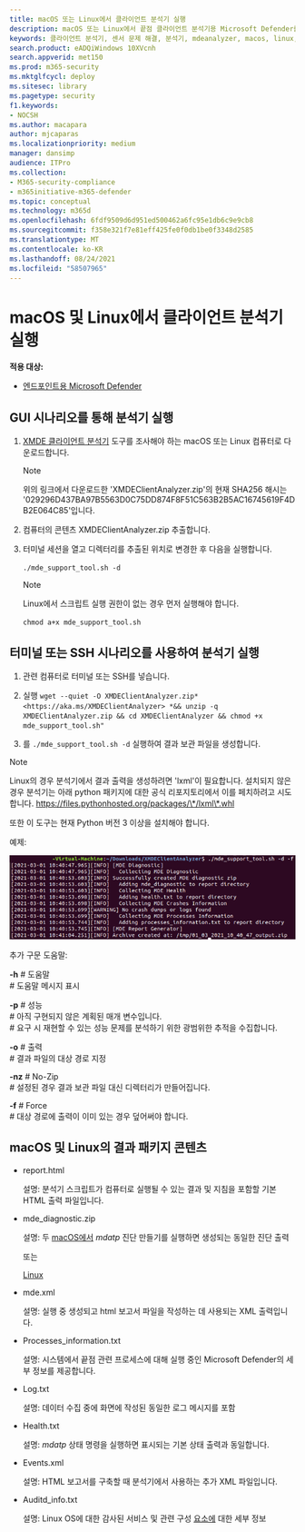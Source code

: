 ```yaml
---
title: macOS 또는 Linux에서 클라이언트 분석기 실행
description: macOS 또는 Linux에서 끝점 클라이언트 분석기용 Microsoft Defender를 실행하는 방법에 대해 자세히 알아보기
keywords: 클라이언트 분석기, 센서 문제 해결, 분석기, mdeanalyzer, macos, linux, mdeanalyzer
search.product: eADQiWindows 10XVcnh
search.appverid: met150
ms.prod: m365-security
ms.mktglfcycl: deploy
ms.sitesec: library
ms.pagetype: security
f1.keywords:
- NOCSH
ms.author: macapara
author: mjcaparas
ms.localizationpriority: medium
manager: dansimp
audience: ITPro
ms.collection:
- M365-security-compliance
- m365initiative-m365-defender
ms.topic: conceptual
ms.technology: m365d
ms.openlocfilehash: 6fdf9509d6d951ed500462a6fc95e1db6c9e9cb8
ms.sourcegitcommit: f358e321f7e81eff425fe0f0db1be0f3348d2585
ms.translationtype: MT
ms.contentlocale: ko-KR
ms.lasthandoff: 08/24/2021
ms.locfileid: "58507965"
---
```

# <a name="run-the-client-analyzer-on-macos-and-linux"></a>macOS 및 Linux에서 클라이언트 분석기 실행

**적용 대상:**
- [엔드포인트용 Microsoft Defender](https://go.microsoft.com/fwlink/p/?linkid=2146631)

## <a name="running-the-analyzer-through-gui-scenario"></a>GUI 시나리오를 통해 분석기 실행

1. [XMDE 클라이언트 분석기](https://aka.ms/XMDEClientAnalyzer) 도구를 조사해야 하는 macOS 또는 Linux 컴퓨터로 다운로드합니다.

   > [!NOTE]
   > 위의 링크에서 다운로드한 'XMDEClientAnalyzer.zip'의 현재 SHA256 해시는 '029296D437BA97B5563D0C75DD874F8F51C563B2B5AC16745619F4DB2E064C85'입니다.

2. 컴퓨터의 콘텐츠 XMDEClientAnalyzer.zip 추출합니다.

3. 터미널 세션을 열고 디렉터리를 추출된 위치로 변경한 후 다음을 실행합니다.

   `./mde_support_tool.sh -d`

   > [!NOTE]
   > Linux에서 스크립트 실행 권한이 없는 경우 먼저 실행해야 합니다.
   >
   > `chmod a+x mde_support_tool.sh`

## <a name="running-the-analyzer-using-a-terminal-or-ssh-scenario"></a>터미널 또는 SSH 시나리오를 사용하여 분석기 실행

1. 관련 컴퓨터로 터미널 또는 SSH를 넣습니다.

2. 실행 `wget --quiet -O XMDEClientAnalyzer.zip* <https://aka.ms/XMDEClientAnalyzer> *&& unzip -q XMDEClientAnalyzer.zip && cd XMDEClientAnalyzer && chmod +x mde_support_tool.sh"`

3. 를 `./mde_support_tool.sh -d` 실행하여 결과 보관 파일을 생성합니다.

> [!NOTE]
> Linux의 경우 분석기에서 결과 출력을 생성하려면 'lxml'이 필요합니다. 설치되지 않은 경우 분석기는 아래 python 패키지에 대한 공식 리포지토리에서 이를 페치하려고 시도합니다. <https://files.pythonhosted.org/packages/\*/lxml\*.whl>
>
> 또한 이 도구는 현재 Python 버전 3 이상을 설치해야 합니다.

예제:

![명령줄 예제의 이미지](images/4ca188f6c457e335abe3c9ad3eddda26.png)

추가 구문 도움말:

**-h** \# 도움말<br>
\# 도움말 메시지 표시

**-p** \# 성능<br>
\# 아직 구현되지 않은 계획된 매개 변수입니다.<br>
\# 요구 시 재현할 수 있는 성능 문제를 분석하기 위한 광범위한 추적을 수집합니다.

**-o** \# 출력<br>
\# 결과 파일의 대상 경로 지정

**-nz** \# No-Zip<br>
\# 설정된 경우 결과 보관 파일 대신 디렉터리가 만들어집니다.

**-f** \# Force<br>
\# 대상 경로에 출력이 이미 있는 경우 덮어써야 합니다.

## <a name="result-package-contents-on-macos-and-linux"></a>macOS 및 Linux의 결과 패키지 콘텐츠

- report.html

  설명: 분석기 스크립트가 컴퓨터로 실행될 수 있는 결과 및 지침을 포함할 기본 HTML 출력 파일입니다.

- mde_diagnostic.zip

  설명: 두 [macOS에서](/windows/security/threat-protection/microsoft-defender-atp/mac-resources#collecting-diagnostic-information) *mdatp* 진단 만들기를 실행하면 생성되는 동일한 진단 출력

  또는

  [Linux](/windows/security/threat-protection/microsoft-defender-atp/linux-resources#collect-diagnostic-information)

- mde.xml

  설명: 실행 중 생성되고 html 보고서 파일을 작성하는 데 사용되는 XML 출력입니다.

- Processes_information.txt

  설명: 시스템에서 끝점 관련 프로세스에 대해 실행 중인 Microsoft Defender의 세부 정보를 제공합니다.

- Log.txt

  설명: 데이터 수집 중에 화면에 작성된 동일한 로그 메시지를 포함

- Health.txt

  설명: *mdatp* 상태 명령을 실행하면 표시되는 기본 상태 출력과 동일합니다.

- Events.xml

  설명: HTML 보고서를 구축할 때 분석기에서 사용하는 추가 XML 파일입니다.

- Auditd_info.txt

  설명: Linux OS에 대한 감사된 서비스 및 관련 구성 [요소에](/windows/security/threat-protection/microsoft-defender-atp/linux-support-events) 대한 세부 정보
